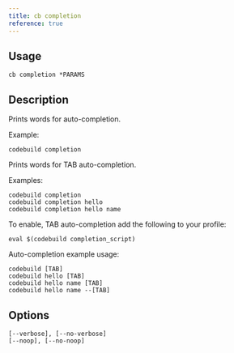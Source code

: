 ```yaml
---
title: cb completion
reference: true
---
```


## Usage

    cb completion *PARAMS

## Description

Prints words for auto-completion.

Example:

    codebuild completion

Prints words for TAB auto-completion.

Examples:

    codebuild completion
    codebuild completion hello
    codebuild completion hello name

To enable, TAB auto-completion add the following to your profile:

    eval $(codebuild completion_script)

Auto-completion example usage:

    codebuild [TAB]
    codebuild hello [TAB]
    codebuild hello name [TAB]
    codebuild hello name --[TAB]


## Options

```
[--verbose], [--no-verbose]  
[--noop], [--no-noop]        
```

